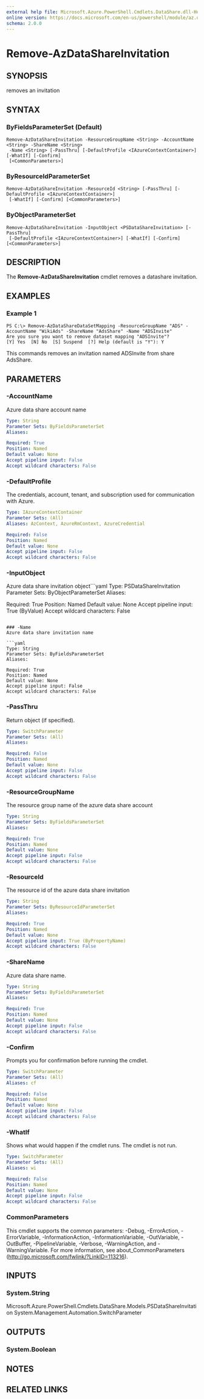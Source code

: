 ```yaml
---
external help file: Microsoft.Azure.PowerShell.Cmdlets.DataShare.dll-Help.xml
online version: https://docs.microsoft.com/en-us/powershell/module/az.datashare/remove-azdatashareinvitation
schema: 2.0.0
---
```


# Remove-AzDataShareInvitation

## SYNOPSIS
removes an invitation

## SYNTAX

### ByFieldsParameterSet (Default)
```
Remove-AzDataShareInvitation -ResourceGroupName <String> -AccountName <String> -ShareName <String>
 -Name <String> [-PassThru] [-DefaultProfile <IAzureContextContainer>] [-WhatIf] [-Confirm]
 [<CommonParameters>]
```

### ByResourceIdParameterSet
```
Remove-AzDataShareInvitation -ResourceId <String> [-PassThru] [-DefaultProfile <IAzureContextContainer>]
 [-WhatIf] [-Confirm] [<CommonParameters>]
```

### ByObjectParameterSet
```
Remove-AzDataShareInvitation -InputObject <PSDataShareInvitation> [-PassThru]
 [-DefaultProfile <IAzureContextContainer>] [-WhatIf] [-Confirm] [<CommonParameters>]
```

## DESCRIPTION
The **Remove-AzDataShareInvitation** cmdlet removes a datashare invitation.

## EXAMPLES

### Example 1
```
PS C:\> Remove-AzDataShareDataSetMapping -ResourceGroupName "ADS" -AccountName "WikiAds" -ShareName "AdsShare" -Name "ADSInvite"
Are you sure you want to remove dataset mapping "ADSInvite"? 
[Y] Yes  [N] No  [S] Suspend  [?] Help (default is "Y"): Y
```

This commands removes an invitation named ADSInvite from share AdsShare. 

## PARAMETERS

### -AccountName
Azure data share account name

```yaml
Type: String
Parameter Sets: ByFieldsParameterSet
Aliases: 

Required: True
Position: Named
Default value: None
Accept pipeline input: False
Accept wildcard characters: False
```

### -DefaultProfile
The credentials, account, tenant, and subscription used for communication with Azure.

```yaml
Type: IAzureContextContainer
Parameter Sets: (All)
Aliases: AzContext, AzureRmContext, AzureCredential

Required: False
Position: Named
Default value: None
Accept pipeline input: False
Accept wildcard characters: False
```

### -InputObject
Azure data share invitation object```yaml
Type: PSDataShareInvitation
Parameter Sets: ByObjectParameterSet
Aliases: 

Required: True
Position: Named
Default value: None
Accept pipeline input: True (ByValue)
Accept wildcard characters: False
```

### -Name
Azure data share invitation name

```yaml
Type: String
Parameter Sets: ByFieldsParameterSet
Aliases: 

Required: True
Position: Named
Default value: None
Accept pipeline input: False
Accept wildcard characters: False
```

### -PassThru
Return object (if specified).

```yaml
Type: SwitchParameter
Parameter Sets: (All)
Aliases: 

Required: False
Position: Named
Default value: None
Accept pipeline input: False
Accept wildcard characters: False
```

### -ResourceGroupName
The resource group name of the azure data share account

```yaml
Type: String
Parameter Sets: ByFieldsParameterSet
Aliases: 

Required: True
Position: Named
Default value: None
Accept pipeline input: False
Accept wildcard characters: False
```

### -ResourceId
The resource id of the azure data share invitation

```yaml
Type: String
Parameter Sets: ByResourceIdParameterSet
Aliases: 

Required: True
Position: Named
Default value: None
Accept pipeline input: True (ByPropertyName)
Accept wildcard characters: False
```

### -ShareName
Azure data share name.

```yaml
Type: String
Parameter Sets: ByFieldsParameterSet
Aliases: 

Required: True
Position: Named
Default value: None
Accept pipeline input: False
Accept wildcard characters: False
```

### -Confirm
Prompts you for confirmation before running the cmdlet.

```yaml
Type: SwitchParameter
Parameter Sets: (All)
Aliases: cf

Required: False
Position: Named
Default value: None
Accept pipeline input: False
Accept wildcard characters: False
```

### -WhatIf
Shows what would happen if the cmdlet runs.
The cmdlet is not run.

```yaml
Type: SwitchParameter
Parameter Sets: (All)
Aliases: wi

Required: False
Position: Named
Default value: None
Accept pipeline input: False
Accept wildcard characters: False
```

### CommonParameters
This cmdlet supports the common parameters: -Debug, -ErrorAction, -ErrorVariable, -InformationAction, -InformationVariable, -OutVariable, -OutBuffer, -PipelineVariable, -Verbose, -WarningAction, and -WarningVariable. For more information, see about_CommonParameters (http://go.microsoft.com/fwlink/?LinkID=113216).

## INPUTS

### System.String
Microsoft.Azure.PowerShell.Cmdlets.DataShare.Models.PSDataShareInvitation
System.Management.Automation.SwitchParameter

## OUTPUTS

### System.Boolean

## NOTES

## RELATED LINKS

